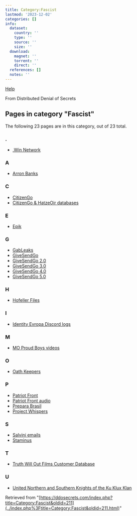 ```yaml
---
title: Category:Fascist
lastmod: '2023-12-02'
categories: []
info:
  dataset:
    country: ''
    type: ''
    source: ''
    size: ''
  download:
    magnet: ''
    torrent: ''
    direct: ''
  references: []
  notes: ''
---
```




[Help](https://www.mediawiki.org/wiki/Special:MyLanguage/Help:Categories)

From Distributed Denial of Secrets

## Pages in category "Fascist"

The following 23 pages are in this category, out of 23 total.

### .

- [.Win Network](.Win_Network.html ".Win Network")

### A

- [Arron Banks](Arron_Banks.html "Arron Banks")

### C

- [CitizenGo](CitizenGo.html "CitizenGo")
- [CitizenGo & HatzeOir
databases](CitizenGo_&_HatzeOir_databases.html "CitizenGo & HatzeOir databases")

### E

- [Epik](Epik.html "Epik")

### G

- [GabLeaks](GabLeaks.html "GabLeaks")
- [GiveSendGo](GiveSendGo.html "GiveSendGo")
- [GiveSendGo 2.0](GiveSendGo_2.0.html "GiveSendGo 2.0")
- [GiveSendGo 3.0](GiveSendGo_3.0.html "GiveSendGo 3.0")
- [GiveSendGo 4.0](GiveSendGo_4.0.html "GiveSendGo 4.0")
- [GiveSendGo 5.0](GiveSendGo_5.0.html "GiveSendGo 5.0")

### H

- [Hofeller Files](Hofeller_Files.html "Hofeller Files")

### I

- [Identity Evropa Discord
logs](Identity_Evropa_Discord_logs.html "Identity Evropa Discord logs")

### M

- [MO Proud Boys
videos](MO_Proud_Boys_videos.html "MO Proud Boys videos")

### O

- [Oath Keepers](Oath_Keepers.html "Oath Keepers")

### P

- [Patriot Front](Patriot_Front.html "Patriot Front")
- [Patriot Front
audio](Patriot_Front_audio.html "Patriot Front audio")
- [Prepara Brasil](Prepara_Brasil.html "Prepara Brasil")
- [Project Whispers](Project_Whispers.html "Project Whispers")

### S

- [Salvini emails](Salvini_emails.html "Salvini emails")
- [Staminus](Staminus.html "Staminus")

### T

- [Truth Will Out Films Customer
Database](Truth_Will_Out_Films_Customer_Database.html "Truth Will Out Films Customer Database")

### U

- [United Northern and Southern Knights of the Ku Klux
Klan](United_Northern_and_Southern_Knights_of_the_Ku_Klux_Klan.html "United Northern and Southern Knights of the Ku Klux Klan")

Retrieved from
"[https://ddosecrets.com/index.php?title=Category:Fascist&oldid=211](../index.php%3Ftitle=Category:Fascist&oldid=211.html)"

